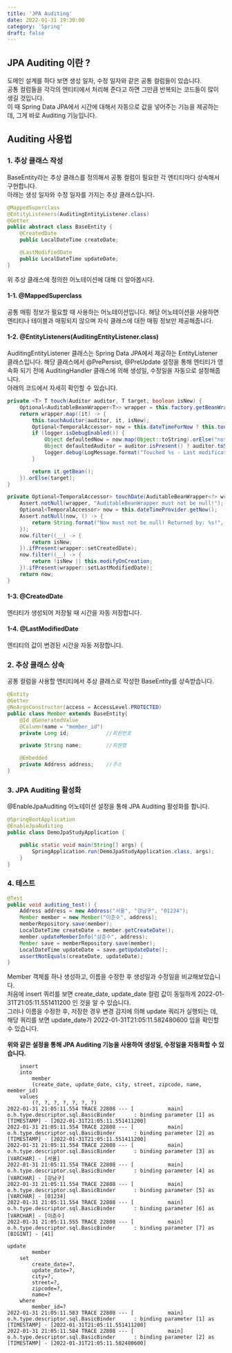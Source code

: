 ```yaml
---
title: 'JPA Auditing'
date: 2022-01-31 19:30:00
category: 'Spring'
draft: false
---
```

## JPA Auditing 이란 ?
도메인 설계를 하다 보면 생성 일자, 수정 일자와 같은 공통 컬럼들이 있습니다.</br>
공통 컬럼들을 각각의 엔티티에서 처리해 준다고 하면 그만큼 반복되는 코드들이 많이 생길 것입니다.</br>
이 때 Spring Data JPA에서 시간에 대해서 자동으로 값을 넣어주는 기능을 제공하는 데, 그게 바로 Auditing 기능입니다.

## Auditing 사용법
### 1. 추상 클래스 작성
BaseEntity라는 추상 클래스를 정의해서 공통 컬럼이 필요한 각 엔티티마다 상속해서 구현합니다.</br>
아래는 생성 일자와 수정 일자를 가지는 추상 클래스입니다.
```java
@MappedSuperclass
@EntityListeners(AuditingEntityListener.class)
@Getter
public abstract class BaseEntity {
    @CreatedDate
    public LocalDateTime createDate;

    @LastModifiedDate
    public LocalDateTime updateDate;
}
```
위 추상 클래스에 정의한 어노테이션에 대해 더 알아봅시다.

#### 1-1. @MappedSuperclass
공통 매핑 정보가 필요할 때 사용하는 어노테이션입니다. 해당 어노테이션을 사용하면 엔티티나 테이블과 매핑되지 않으며 자식 클래스에 대한 매핑 정보만 제공해줍니다.

#### 1-2. @EntityListeners(AuditingEntityListener.class)
AuditingEntityListener 클래스는 Spring Data JPA에서 제공하는 EntityListener 클래스입니다. 해당 클래스에서 @PrePersist, @PreUpdate 설정을 통해 엔티티가 영속화 되기 전에 AuditingHandler 클래스에 의해 생성일, 수정일을 자동으로 설정해줍니다. </br>
아래의 코드에서 자세히 확인할 수 있습니다.</br>
```java
private <T> T touch(Auditor auditor, T target, boolean isNew) {
    Optional<AuditableBeanWrapper<T>> wrapper = this.factory.getBeanWrapperFor(target);
    return wrapper.map((it) -> {
        this.touchAuditor(auditor, it, isNew);
        Optional<TemporalAccessor> now = this.dateTimeForNow ? this.touchDate(it, isNew) : Optional.empty();
        if (logger.isDebugEnabled()) {
            Object defaultedNow = now.map(Object::toString).orElse("not set");
            Object defaultedAuditor = auditor.isPresent() ? auditor.toString() : "unknown";
            logger.debug(LogMessage.format("Touched %s - Last modification at %s by %s", target, defaultedNow, defaultedAuditor));
        }

        return it.getBean();
    }).orElse(target);
}

private Optional<TemporalAccessor> touchDate(AuditableBeanWrapper<?> wrapper, boolean isNew) {
    Assert.notNull(wrapper, "AuditableBeanWrapper must not be null!");
    Optional<TemporalAccessor> now = this.dateTimeProvider.getNow();
    Assert.notNull(now, () -> {
        return String.format("Now must not be null! Returned by: %s!", this.dateTimeProvider.getClass());
    });
    now.filter((__) -> {
        return isNew;
    }).ifPresent(wrapper::setCreatedDate);
    now.filter((__) -> {
        return !isNew || this.modifyOnCreation;
    }).ifPresent(wrapper::setLastModifiedDate);
    return now;
}
```

#### 1-3. @CreatedDate
엔티티가 생성되어 저장될 때 시간을 자동 저장합니다.

#### 1-4. @LastModifiedDate
엔티티의 값이 변경된 시간을 자동 저장합니다.

### 2. 추상 클래스 상속
공통 컬럼을 사용할 엔티티에서 추상 클래스로 작성한 BaseEntity를 상속받습니다.
```java
@Entity
@Getter
@NoArgsConstructor(access = AccessLevel.PROTECTED)
public class Member extends BaseEntity{
    @Id @GeneratedValue
    @Column(name = "member_id")
    private Long id;            //회원번호

    private String name;        //회원명

    @Embedded
    private Address address;    //주소
}
```

### 3. JPA Auditing 활성화
@EnableJpaAuditing 어노테이션 설정을 통해 JPA Auditing 활성화를 합니다.
```java
@SpringBootApplication
@EnableJpaAuditing
public class DemoJpaStudyApplication {

    public static void main(String[] args) {
        SpringApplication.run(DemoJpaStudyApplication.class, args);
    }
}
```

### 4. 테스트
```java
@Test
public void auditing_test() {
    Address address = new Address("서울", "강남구", "01234");
    Member member = new Member("이준수", address);
    memberRepository.save(member);
    LocalDateTime createDate = member.getCreateDate();
    member.updateMemberInfo("삼준수", address);
    Member save = memberRepository.save(member);
    LocalDateTime updateDate = save.getUpdateDate();
    assertNotEquals(createDate, updateDate);
}
```
Member 객체를 하나 생성하고, 이름을 수정한 후 생성일과 수정일을 비교해보았습니다.</br>
처음에 insert 쿼리를 보면 create_date, update_date 컬럼 값이 동일하게 2022-01-31T21:05:11.551411200 인 것을 알 수 있습니다.</br>
그러나 이름을 수정한 후, 저장한 경우 변경 감지에 의해 update 쿼리가 실행되는 데, 해당 쿼리를 보면 update_date가 2022-01-31T21:05:11.582480600 임을 확인할 수 있습니다.</br></br>
__위와 같은 설정을 통해 JPA Auditing 기능을 사용하여 생성일, 수정일을 자동화할 수 있습니다.__
```
    insert 
    into
        member
        (create_date, update_date, city, street, zipcode, name, member_id) 
    values
        (?, ?, ?, ?, ?, ?, ?)
2022-01-31 21:05:11.554 TRACE 22808 --- [           main] o.h.type.descriptor.sql.BasicBinder      : binding parameter [1] as [TIMESTAMP] - [2022-01-31T21:05:11.551411200]
2022-01-31 21:05:11.554 TRACE 22808 --- [           main] o.h.type.descriptor.sql.BasicBinder      : binding parameter [2] as [TIMESTAMP] - [2022-01-31T21:05:11.551411200]
2022-01-31 21:05:11.554 TRACE 22808 --- [           main] o.h.type.descriptor.sql.BasicBinder      : binding parameter [3] as [VARCHAR] - [서울]
2022-01-31 21:05:11.554 TRACE 22808 --- [           main] o.h.type.descriptor.sql.BasicBinder      : binding parameter [4] as [VARCHAR] - [강남구]
2022-01-31 21:05:11.554 TRACE 22808 --- [           main] o.h.type.descriptor.sql.BasicBinder      : binding parameter [5] as [VARCHAR] - [01234]
2022-01-31 21:05:11.554 TRACE 22808 --- [           main] o.h.type.descriptor.sql.BasicBinder      : binding parameter [6] as [VARCHAR] - [이준수]
2022-01-31 21:05:11.555 TRACE 22808 --- [           main] o.h.type.descriptor.sql.BasicBinder      : binding parameter [7] as [BIGINT] - [41]

update
        member 
    set
        create_date=?,
        update_date=?,
        city=?,
        street=?,
        zipcode=?,
        name=? 
    where
        member_id=?
2022-01-31 21:05:11.583 TRACE 22808 --- [           main] o.h.type.descriptor.sql.BasicBinder      : binding parameter [1] as [TIMESTAMP] - [2022-01-31T21:05:11.551411200]
2022-01-31 21:05:11.584 TRACE 22808 --- [           main] o.h.type.descriptor.sql.BasicBinder      : binding parameter [2] as [TIMESTAMP] - [2022-01-31T21:05:11.582480600]
```
